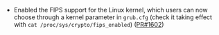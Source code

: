 - Enabled the FIPS support for the Linux kernel, which users can now choose through a kernel parameter in `grub.cfg` (check it taking effect with `cat /proc/sys/crypto/fips_enabled`) ([PR#1602](https://github.com/flatcar-linux/coreos-overlay/pull/1602))
